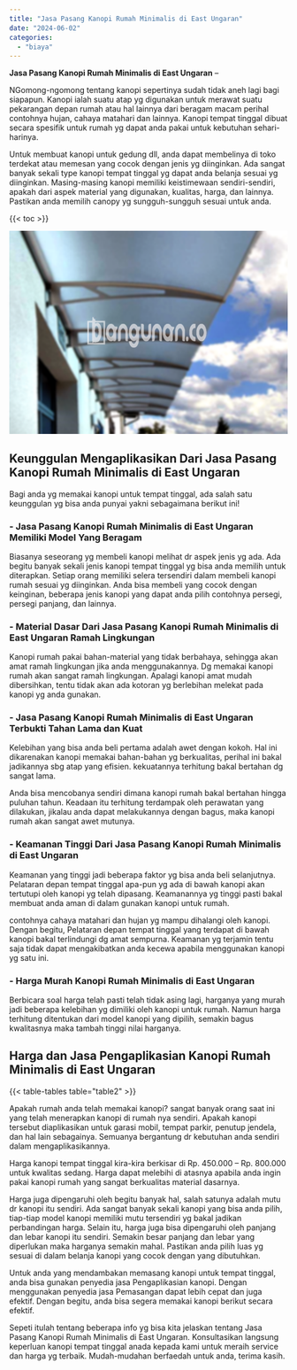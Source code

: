 ```yaml
---
title: "Jasa Pasang Kanopi Rumah Minimalis di East Ungaran"
date: "2024-06-02"
categories: 
  - "biaya"
---
```


**Jasa Pasang Kanopi Rumah Minimalis di East Ungaran** –

NGomong-ngomong tentang kanopi sepertinya sudah tidak aneh lagi bagi siapapun. Kanopi ialah suatu atap yg digunakan untuk merawat suatu pekarangan depan rumah atau hal lainnya dari beragam macam perihal contohnya hujan, cahaya matahari dan lainnya. Kanopi tempat tinggal dibuat secara spesifik untuk rumah yg dapat anda pakai untuk kebutuhan sehari-harinya.

Untuk membuat kanopi untuk gedung dll, anda dapat membelinya di toko terdekat atau memesan yang cocok dengan jenis yg diinginkan. Ada sangat banyak sekali type kanopi tempat tinggal yg dapat anda belanja sesuai yg diinginkan. Masing-masing kanopi memiliki keistimewaan sendiri-sendiri, apakah dari aspek material yang digunakan, kualitas, harga, dan lainnya. Pastikan anda memilih canopy yg sungguh-sungguh sesuai untuk anda.

{{< toc >}}

![Jasa Pasang Kanopi Rumah Minimalis di East Ungaran](/images/harga-kanopi-minimalis-21.png)

## Keunggulan Mengaplikasikan Dari Jasa Pasang Kanopi Rumah Minimalis di East Ungaran

Bagi anda yg memakai kanopi untuk tempat tinggal, ada salah satu keunggulan yg bisa anda punyai yakni sebagaimana berikut ini!

### \- Jasa Pasang Kanopi Rumah Minimalis di East Ungaran Memiliki Model Yang Beragam

Biasanya seseorang yg membeli kanopi melihat dr aspek jenis yg ada. Ada begitu banyak sekali jenis kanopi tempat tinggal yg bisa anda memilih untuk diterapkan. Setiap orang memiliki selera tersendiri dalam membeli kanopi rumah sesuai yg diinginkan. Anda bisa membeli yang cocok dengan keinginan, beberapa jenis kanopi yang dapat anda pilih contohnya persegi, persegi panjang, dan lainnya.

### \- Material Dasar Dari Jasa Pasang Kanopi Rumah Minimalis di East Ungaran Ramah Lingkungan

Kanopi rumah pakai bahan-material yang tidak berbahaya, sehingga akan amat ramah lingkungan jika anda menggunakannya. Dg memakai kanopi rumah akan sangat ramah lingkungan. Apalagi kanopi amat mudah dibersihkan, tentu tidak akan ada kotoran yg berlebihan melekat pada kanopi yg anda gunakan.

### \- Jasa Pasang Kanopi Rumah Minimalis di East Ungaran Terbukti Tahan Lama dan Kuat

Kelebihan yang bisa anda beli pertama adalah awet dengan kokoh. Hal ini dikarenakan kanopi memakai bahan-bahan yg berkualitas, perihal ini bakal jadikannya sbg atap yang efisien. kekuatannya terhitung bakal bertahan dg sangat lama.

Anda bisa mencobanya sendiri dimana kanopi rumah bakal bertahan hingga puluhan tahun. Keadaan itu terhitung terdampak oleh perawatan yang dilakukan, jikalau anda dapat melakukannya dengan bagus, maka kanopi rumah akan sangat awet mutunya.

### \- Keamanan Tinggi Dari Jasa Pasang Kanopi Rumah Minimalis di East Ungaran

Keamanan yang tinggi jadi beberapa faktor yg bisa anda beli selanjutnya. Pelataran depan tempat tinggal apa-pun yg ada di bawah kanopi akan tertutupi oleh kanopi yg telah dipasang. Keamanannya yg tinggi pasti bakal membuat anda aman di dalam gunakan kanopi untuk rumah.

contohnya cahaya matahari dan hujan yg mampu dihalangi oleh kanopi. Dengan begitu, Pelataran depan tempat tinggal yang terdapat di bawah kanopi bakal terlindungi dg amat sempurna. Keamanan yg terjamin tentu saja tidak dapat mengakibatkan anda kecewa apabila menggunakan kanopi yg satu ini.

### \- Harga Murah Kanopi Rumah Minimalis di East Ungaran

Berbicara soal harga telah pasti telah tidak asing lagi, harganya yang murah jadi beberapa kelebihan yg dimiliki oleh kanopi untuk rumah. Namun harga terhitung ditentukan dari model kanopi yang dipilih, semakin bagus kwalitasnya maka tambah tinggi nilai harganya.

## Harga dan Jasa Pengaplikasian Kanopi Rumah Minimalis di East Ungaran

{{< table-tables table="table2" >}}

Apakah rumah anda telah memakai kanopi? sangat banyak orang saat ini yang telah menerapkan kanopi di rumah nya sendiri. Apakah kanopi tersebut diaplikasikan untuk garasi mobil, tempat parkir, penutup jendela, dan hal lain sebagainya. Semuanya bergantung dr kebutuhan anda sendiri dalam mengaplikasikannya.

Harga kanopi tempat tinggal kira-kira berkisar di Rp. 450.000 – Rp. 800.000 untuk kwalitas sedang. Harga dapat melebihi di atasnya apabila anda ingin pakai kanopi rumah yang sangat berkualitas material dasarnya.

Harga juga dipengaruhi oleh begitu banyak hal, salah satunya adalah mutu dr kanopi itu sendiri. Ada sangat banyak sekali kanopi yang bisa anda pilih, tiap-tiap model kanopi memiliki mutu tersendiri yg bakal jadikan perbandingan harga. Selain itu, harga juga bisa dipengaruhi oleh panjang dan lebar kanopi itu sendiri. Semakin besar panjang dan lebar yang diperlukan maka harganya semakin mahal. Pastikan anda pilih luas yg sesuai di dalam belanja kanopi yang cocok dengan yang dibutuhkan.

Untuk anda yang mendambakan memasang kanopi untuk tempat tinggal, anda bisa gunakan penyedia jasa Pengaplikasian kanopi. Dengan menggunakan penyedia jasa Pemasangan dapat lebih cepat dan juga efektif. Dengan begitu, anda bisa segera memakai kanopi berikut secara efektif.

Sepeti itulah tentang beberapa info yg bisa kita jelaskan tentang Jasa Pasang Kanopi Rumah Minimalis di East Ungaran. Konsultasikan langsung keperluan kanopi tempat tinggal anada kepada kami untuk meraih service dan harga yg terbaik. Mudah-mudahan berfaedah untuk anda, terima kasih.
